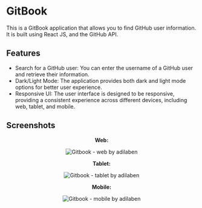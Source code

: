 # GitBook

This is a GitBook application that allows you to find GitHub user information. It is built using React JS, and the GitHub API.

## Features

- Search for a GitHub user: You can enter the username of a GitHub user and retrieve their information.
- Dark/Light Mode: The application provides both dark and light mode options for better user experience.
- Responsive UI: The user interface is designed to be responsive, providing a consistent experience across different devices, including web, tablet, and mobile.

## Screenshots

<div align="center">

**Web:**

![Gitbook - web by adilaben](https://github.com/adilaben/GitBook-HTML/assets/82048235/e60062a1-3000-49d1-b3db-91518182fa50)

**Tablet:**

![Gitbook - tablet by adilaben](https://github.com/adilaben/GitBook-HTML/assets/82048235/5b168bf4-a573-4ba6-bcbe-32988b6a84a8)

**Mobile:**

![Gitbook - mobile by adilaben](https://github.com/adilaben/GitBook-HTML/assets/82048235/8edd9a07-a282-4b6f-8051-83614a64adbc)

</div>
